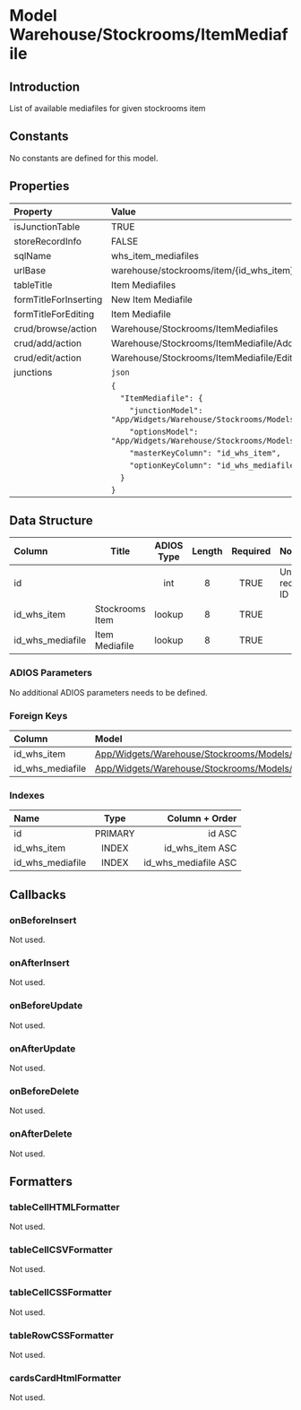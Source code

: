 # Model Warehouse/Stockrooms/ItemMediafile

## Introduction

List of available mediafiles for given stockrooms item

## Constants

No constants are defined for this model.

## Properties

| Property              | Value                                                                         |
| :-------------------- | :---------------------------------------------------------------------------- |
| isJunctionTable       | TRUE                                                                          |
| storeRecordInfo       | FALSE                                                                         |
| sqlName               | whs_item_mediafiles                                                             |
| urlBase               | warehouse/stockrooms/item/{id_whs_item}/mediafiles                              |
| tableTitle            | Item Mediafiles                                                                 |
| formTitleForInserting | New Item Mediafile                                                              |
| formTitleForEditing   | Item Mediafile                                                                  |
| crud/browse/action    | Warehouse/Stockrooms/ItemMediafiles                                             |
| crud/add/action       | Warehouse/Stockrooms/ItemMediafile/Add                                          |
| crud/edit/action      | Warehouse/Stockrooms/ItemMediafile/Edit                                         |
| junctions             | `json`                                                                        |
|                       | `{`                                                                           |
|                       | `  "ItemMediafile": {`                                                          |
|                       | `    "junctionModel": "App/Widgets/Warehouse/Stockrooms/Models/ItemMediafile",` |
|                       | `    "optionsModel": "App/Widgets/Warehouse/Stockrooms/Models/Mediafile",`      |
|                       | `    "masterKeyColumn": "id_whs_item",`                                       |
|                       | `    "optionKeyColumn": "id_whs_mediafile",`                                                |
|                       | `  }`                                                                         |
|                       | `}`                                                                           |

## Data Structure

| Column           | Title           | ADIOS Type | Length | Required | Notes            |
| :--------------- | --------------- | :--------: | :----: | :------: | :--------------- |
| id               |                 |    int     |   8    |   TRUE   | Unique record ID |
| id_whs_item      | Stockrooms Item |   lookup   |   8    |   TRUE   |                  |
| id_whs_mediafile | Item Mediafile  |   lookup   |   8    |   TRUE   |                  |

### ADIOS Parameters

No additional ADIOS parameters needs to be defined.

### Foreign Keys

| Column           | Model                                                               | Relation | OnUpdate | OnDelete |
| :--------------- | :------------------------------------------------------------------ | :------: | -------- | -------- |
| id_whs_item      | [App/Widgets/Warehouse/Stockrooms/Models/Item](./Item.md)           |   1:N    | Cascade  | Restrict |
| id_whs_mediafile | [App/Widgets/Warehouse/Stockrooms/Models/Mediafile](./Mediafile.md) |   1:N    | Cascade  | Restrict |

### Indexes

| Name             |  Type   |       Column + Order |
| :--------------- | :-----: | -------------------: |
| id               | PRIMARY |               id ASC |
| id_whs_item      |  INDEX  |      id_whs_item ASC |
| id_whs_mediafile |  INDEX  | id_whs_mediafile ASC |

## Callbacks

### onBeforeInsert

Not used.

### onAfterInsert

Not used.

### onBeforeUpdate

Not used.

### onAfterUpdate

Not used.

### onBeforeDelete

Not used.

### onAfterDelete

Not used.

## Formatters

### tableCellHTMLFormatter

Not used.

### tableCellCSVFormatter

Not used.

### tableCellCSSFormatter

Not used.

### tableRowCSSFormatter

Not used.

### cardsCardHtmlFormatter

Not used.
